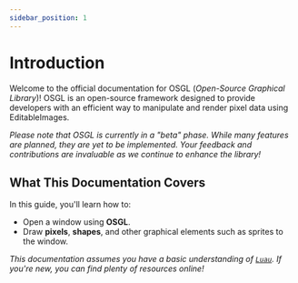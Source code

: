 ```yaml
---
sidebar_position: 1
---
```


# Introduction

Welcome to the official documentation for OSGL (*Open-Source Graphical Library*)! OSGL is an open-source framework designed to provide developers with an efficient way to manipulate and render pixel data using EditableImages.

*Please note that OSGL is currently in a "beta" phase. While many features are planned, they are yet to be implemented. Your feedback and contributions are invaluable as we continue to enhance the library!*

## What This Documentation Covers

In this guide, you'll learn how to:

- Open a window using **OSGL**.
- Draw **pixels**, **shapes**, and other graphical elements such as sprites to the window.

*This documentation assumes you have a basic understanding of [`Luau`](https://luau.org). If you're new, you can find plenty of resources online!*
